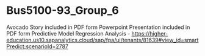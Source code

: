 # Bus5100-93_Group_6
Avocado Story included in PDF form
Powerpoint Presentation included in PDF form 
Predictive Model Regression Analysis - https://higher-education.us10.sapanalytics.cloud/sap/fpa/ui/tenants/81639#view_id=smartPredict;scenarioId=2787

